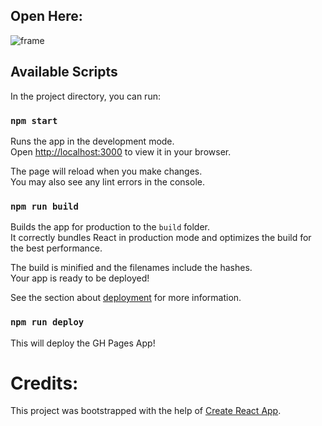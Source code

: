 ## Open Here:

![frame](https://user-images.githubusercontent.com/3068323/167313173-683bcb90-d437-4a57-8317-d9f38e46937e.png)

## Available Scripts

In the project directory, you can run:

### `npm start`

Runs the app in the development mode.\
Open [http://localhost:3000](http://localhost:3000) to view it in your browser.

The page will reload when you make changes.\
You may also see any lint errors in the console.

### `npm run build`

Builds the app for production to the `build` folder.\
It correctly bundles React in production mode and optimizes the build for the best performance.

The build is minified and the filenames include the hashes.\
Your app is ready to be deployed!

See the section about [deployment](https://facebook.github.io/create-react-app/docs/deployment) for more information.

### `npm run deploy`

This will deploy the GH Pages App!

# Credits:

This project was bootstrapped with the help of [Create React App](https://github.com/facebook/create-react-app).
